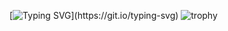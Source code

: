 [![Typing SVG](https://readme-typing-svg.herokuapp.com?color=36f723&lines=Hello+everyone,+my+name+is+Nikita!)](https://git.io/typing-svg)
![trophy](https://github-profile-trophy.vercel.app/?username=N1ckhack&title=Commit,Stars,Followers,Repositories&theme=monokai)
